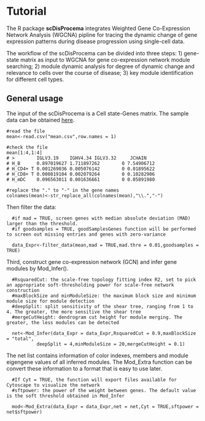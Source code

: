#  Tutorial
  The R package __scDisProcema__ integrates Weighted Gene Co-Expression Network Analysis (WGCNA) pipline for tracing the dynamic change of gene expression patterns during disease progression using single-cell data.
  
  The workflow of the scDisProcema can be divided into three steps: 1) gene-state matrix as input to WGCNA for gene co-expression network module searching; 2) module dynamic analysis for degree of dynamic change and relevance to cells over the course of disease; 3) key module identification for different cell types.

## General usage
  The input of the scDisProcema is a Cell state-Genes matrix. The sample data can be obtained [here](/data/mean.csv).
  
    #read the file
    mean<-read.csv("mean.csv",row.names = 1)
    
    #check the file
    mean[1:4,1:4]
    # >        IGLV3.19    IGHV4.34 IGLV3.32     JCHAIN
    # H_B      0.897019627 1.711897262        0 7.54906712
    # H_CD4+ T 0.001269036 0.005076142        0 0.01895622
    # H_CD8+ T 0.000819104 0.002079264        0 0.10282906
    # H_mDC    0.096563011 0.001636661        0 0.05891980
    
    #replace the "." to "-" in the gene names
    colnames(mean)<-str_replace_all(colnames(mean),"\\.","-")

  Then filter the data:
      
      #if mad = TRUE, screen genes with median absolute deviation (MAD) larger than the threshold.
      #if goodsamples = TRUE, goodSamplesGenes function will be performed to screen out missing entries and genes with zero-variance
      
      data_Expr<-filter_data(mean,mad = TRUE,mad.thre = 0.01,goodsamples = TRUE)
    
  Third, construct gene co-expression network (GCN) and infer gene modules by Mod_Infer(). 
    
      #RsquaredCut: the scale-free topology fitting index R2, set to pick an appropriate soft-thresholding power for scale-free network construction
      #maxBlockSize and minModuleSize: the maximum block size and minimum module size for module detection
      #deepSplit: split sensitivity of the shear tree, ranging from 1 to 4. The greater, the more sensitive the shear tree
      #mergeCutHeight: dendrogram cut height for module merging. The greater, the less modules can be detected
      
      net<-Mod_Infer(data_Expr = data_Expr,RsquaredCut = 0.9,maxBlockSize = "total",
               deepSplit = 4,minModuleSize = 20,mergeCutHeight = 0.1)
 
 
  The net list contains information of color indexes, members and module eigengene values of all inferred modules. The Mod_Extra function can be convert these information to a format that is easy to use later.
      
      #If Cyt = TRUE, the function will export files available for Cytoscape to visualize the network
      #sftpower: the power of the weight between genes. The default value is the soft threshold obtained in Mod_Infer
      
      mod<-Mod_Extra(data_Expr = data_Expr,net = net,Cyt = TRUE,sftpower = net$sftpower)
